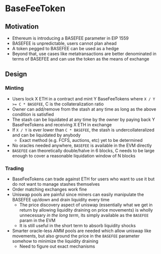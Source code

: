 # BaseFeeToken

## Motivation

- Ethereum is introducing a BASEFEE parameter in EIP 1559
- BASEFEE is unpredictable, users cannot plan ahead
- A token pegged to BASEFEE can be used as a hedge
- Beyond that, use cases like metatransactions are better denominated in terms of BASEFEE and can use the token as the means of exchange

## Design

### Minting
- Users lock X ETH in a contract and mint Y BaseFeeTokens where
    `X / Y >= C * BASEFEE`, C is the collateralization ratio
- Owner can add/remove from the stash at any time as long as the above condition is satisfied
- The stash can be liquidated at any time by the owner by paying back Y BaseFeeTokens and receiving X ETH in exchange
- If `X / Y` is ever lower than `C * BASEFEE`, the stash is undercollateralized and can be liquidated by anybody
    - Exact method (e.g. FCFS, auctions, etc) yet to be determined
- No oracles needed anywhere, `BASEFEE` is available in the EVM directly
- `BASEFEE` can theoretically double/halve in 6 blocks, C needs to be large enough to cover a reasonable liquidation window of N blocks

### Trading
- BaseFeeTokens can trade against ETH for users who want to use it but do not want to manage stashes themselves
- Order matching exchanges work fine
- Uniswap pools are painful since miners can easily manipulate the BASEFEE up/down and drain liquidity every time
    - The price discovery aspect of uniswap (essentially what we get in return by allowing liquidity draining on price movements) is wholly unnecessary _in the long term_, its simply available as the `BASEFEE` param in the EVM
    - It is still useful in the short term to absorb liquidity shocks
- Smarter oracle-less AMM pools are needed which allow uniswap like movements, but also ground the price in the `BASEFEE` parameter somehow to minimize the liquidity draining
    - Need to figure out exact mechanisms
